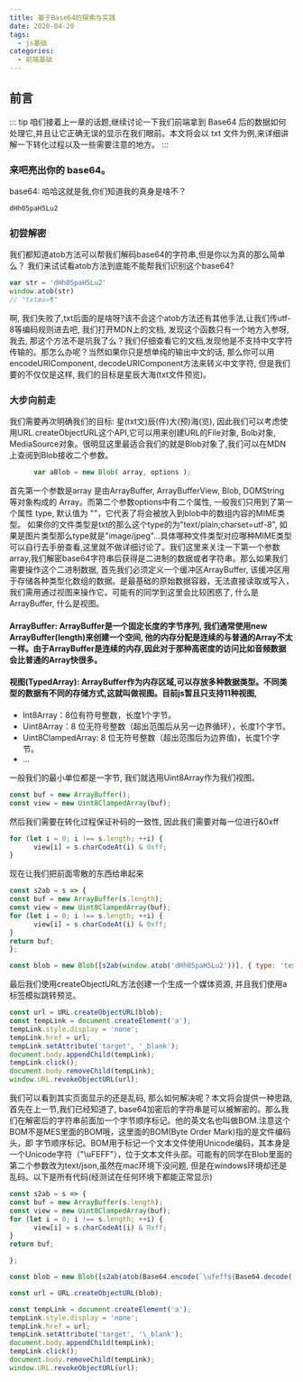 ```yaml
---
title: 基于Base64的探索与实践
date: 2020-04-20
tags:
  - js基础
categories:
  - 前端基础
---
```


## 前言

::: tip
 咱们接着上一章的话题,继续讨论一下我们前端拿到 Base64 后的数据如何处理它,并且让它正确无误的显示在我们眼前。本文将会以 txt 文件为例,来详细讲解一下转化过程以及一些需要注意的地方。
:::
### 来吧亮出你的 base64。
   base64: 哈哈这就是我,你们知道我的真身是啥不？

```js
dHh05paH5Lu2
```

### 初尝解密

我们都知道atob方法可以帮我们解码base64的字符串,但是你以为真的那么简单么？
我们来试试看atob方法到底能不能帮我们识别这个base64?

```js
var str = 'dHh05paH5Lu2'
window.atob(str)
// "txtæä»¶"
```

啊, 我们失败了,txt后面的是啥呀?该不会这个atob方法还有其他手法,让我们传utf-8等编码规则进去吧, 我们打开MDN上的文档, 发现这个函数只有一个地方入参呀, 我去, 那这个方法不是坑我了么？我们仔细查看它的文档,发现他是不支持中文字符传输的。那怎么办呢？当然如果你只是想单纯的输出中文的话, 那么你可以用encodeURIComponent, decodeURIComponent方法来转义中文字符, 但是我们要的不仅仅是这样, 我们的目标是星辰大海(txt文件预览)。

### 大步向前走

我们需要再次明确我们的目标: 星(txt文)辰(件)大(预)海(览), 因此我们可以考虑使用URL.createObjectURL这个API,它可以用来创建URL的File对象, Bolb对象,  MediaSource对象。很明显这里最适合我们的就是Blob对象了,我们可以在MDN上查阅到Blob接收二个参数。

``` js
      var aBlob = new Blob( array, options );
```

首先第一个参数是array 是由ArrayBuffer, ArrayBufferView, Blob, DOMString 等对象构成的 Array。而第二个参数options中有二个属性, 一般我们只用到了第一个属性 type, 默认值为 ""，它代表了将会被放入到blob中的数组内容的MIME类型。 如果你的文件类型是txt的那么这个type的为"text/plain;charset=utf-8", 如果是图片类型那么type就是"image/jpeg"...具体哪种文件类型对应哪种MIME类型可以自行去手册查看,这里就不做详细讨论了。我们这里来关注一下第一个参数array,我们解密base64字符串后获得是二进制的数据或者字符串。那么如果我们需要操作这个二进制数据, 首先我们必须定义一个缓冲区ArrayBuffer, 该缓冲区用于存储各种类型化数组的数据。是最基础的原始数据容器，无法直接读取或写入，我们需用通过视图来操作它。可能有的同学到这里会比较困惑了, 什么是ArrayBuffer, 什么是视图。

#### ArrayBuffer: ArrayBuffer是一个固定长度的字节序列, 我们通常使用new ArrayBuffer(length)来创建一个空间, 他的内存分配是连续的与普通的Array不太一样。由于ArrayBuffer是连续的内存,因此对于那种高密度的访问比如音频数据会比普通的Array快很多。

#### 视图(TypedArray): ArrayBuffer作为内存区域,可以存放多种数据类型。不同类型的数据有不同的存储方式,这就叫做视图。目前js暂且只支持11种视图,

- Int8Array：8位有符号整数，长度1个字节。
- Uint8Array：8 位无符号整数（超出范围后从另一边界循环），长度1个字节。
- Uint8ClampedArray: 8 位无符号整数（超出范围后为边界值)，长度1个字节。
- ...

一般我们的最小单位都是一字节, 我们就选用Uint8Array作为我们视图。

``` js
const buf = new ArrayBuffer();
const view = new Uint8ClampedArray(buf);
```
      
然后我们需要在转化过程保证补码的一致性, 因此我们需要对每一位进行&0xff

``` js
for (let i = 0; i !== s.length; ++i) {
      view[i] = s.charCodeAt(i) & 0xff;
}
```

现在让我们把前面零散的东西给串起来

``` js
const s2ab = s => {
const buf = new ArrayBuffer(s.length);
const view = new Uint8ClampedArray(buf);
for (let i = 0; i !== s.length; ++i) {
      view[i] = s.charCodeAt(i) & 0xff;
}
return buf;
};

const blob = new Blob([s2ab(window.atob('dHh05paH5Lu2'))], { type: 'text/plain;charset=utf-8' });
```

最后我们使用createObjectURL方法创建一个生成一个媒体资源, 并且我们使用a标签模拟跳转预览。

```js
const url = URL.createObjectURL(blob);
const tempLink = document.createElement('a');
tempLink.style.display = 'none';
tempLink.href = url;
tempLink.setAttribute('target', '_blank');
document.body.appendChild(tempLink);
tempLink.click();
document.body.removeChild(tempLink);
window.URL.revokeObjectURL(url);
```

我们可以看到其实页面显示的还是乱码, 那么如何解决呢？本文将会提供一种思路, 首先在上一节,我们已经知道了, base64加密后的字符串是可以被解密的。那么我们在解密后的字符串前面加一个字节顺序标记。他的英文名也叫做BOM.注意这个BOM不是MES里面的BOM哦，这里面的BOM(Byte Order Mark)指的是文件编码头，即 字节顺序标记。BOM用于标记一个文本文件使用Unicode编码，其本身是一个Unicode字符（"\uFEFF"），位于文本文件头部。可能有的同学在Blob里面的第二个参数改为text/json,虽然在mac环境下没问题, 但是在windows环境却还是乱码。以下是所有代码(经测试在任何环境下都能正常显示)

``` js
const s2ab = s => {
const buf = new ArrayBuffer(s.length);
const view = new Uint8ClampedArray(buf);
for (let i = 0; i !== s.length; ++i) {
      view[i] = s.charCodeAt(i) & 0xff;
}
return buf;

};

const blob = new Blob([s2ab(atob(Base64.encode(`\ufeff${Base64.decode('dHh05paH5Lu2')}`)))], { type: 'text/plain;charset=utf-8' });

const url = URL.createObjectURL(blob);

const tempLink = document.createElement('a');
tempLink.style.display = 'none';
tempLink.href = url;
tempLink.setAttribute('target', '\_blank');
document.body.appendChild(tempLink);
tempLink.click();
document.body.removeChild(tempLink);
window.URL.revokeObjectURL(url);

```
